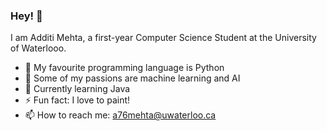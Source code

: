 ### Hey! 👋

I am Additi Mehta, a first-year Computer Science Student at the University of Waterlooo. 
- 🐍 My favourite programming language is Python
- 🔭 Some of my passions are machine learning and AI
- 🌱 Currently learning Java
- ⚡ Fun fact: I love to paint!
- 📫 How to reach me: a76mehta@uwaterloo.ca
